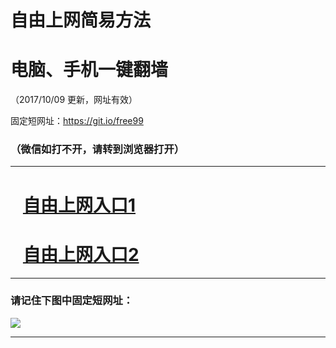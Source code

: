 ﻿# 自由上网简易方法

# 电脑、手机一键翻墙

（2017/10/09 更新，网址有效）

固定短网址：https://git.io/free99

### （微信如打不开，请转到浏览器打开）


***





# &nbsp;&nbsp; <a href="http://ft1681129981.fwq-tz-1001.info/fwqtz01.html?t=100900131733 " target="_blank">自由上网入口1</a>
# &nbsp;&nbsp; <a href="http://ft1720212148.fwq-tz-1002.info/fwqtz02.html?t=10090013430 " target="_blank">自由上网入口2</a>
***

### 请记住下图中固定短网址：

<img src="https://s3-us-west-2.amazonaws.com/fwq-1001/yjfq-20170905okok.png" /> 


***

